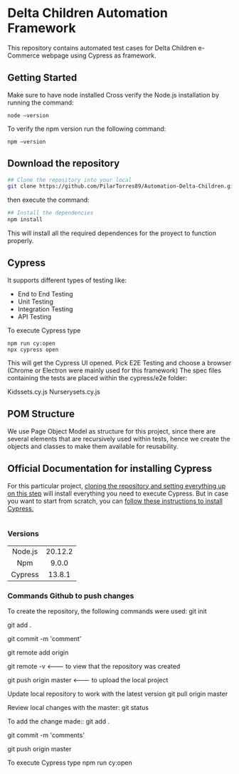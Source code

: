 # Delta Children Automation Framework

This repository contains automated test cases for Delta Children e-Commerce webpage using Cypress as framework.

## Getting Started

Make sure to have node installed
Cross verify the Node.js installation by running the command:

```
node –version
```

To verify the npm version run the following command:

```
npm –version
```
## Download the repository

```bash
## Clone the repository into your local
git clone https://github.com/PilarTorres89/Automation-Delta-Children.git
```

then execute the command:

```bash
## Install the dependencies
npm install
```

This will install all the required dependences for the proyect to function properly.

## Cypress

It supports different types of testing like:

- End to End Testing
- Unit Testing
- Integration Testing
- API Testing

To execute Cypress type

```
npm run cy:open
npx cypress open
```

This will get the Cypress UI opened. Pick E2E Testing and choose a browser (Chrome or Electron were mainly used for this framework)
The spec files containing the tests are placed within the cypress/e2e folder:

Kidssets.cy.js
Nurserysets.cy.js

## POM Structure

We use Page Object Model as structure for this project, since there are several elements that are recursively used within tests, hence we create the objects and classes to make them available for reusability.


## Official Documentation for installing Cypress

For this particular project, [cloning the repository and setting everything up on this step](#download-the-repository) will install everything you need to execute Cypress.
But in case you want to start from scratch, you can
[follow these instructions to install Cypress.](https://on.cypress.io/installing-cypress)

|     |     |     |     |     |     |     |
| :-: | :-: | :-: | :-: | :-: | :-: | :-: |

### Versions

|         |         |
| :-----: | :-----: |
| Node.js | 20.12.2 |
|   Npm   |  9.0.0  |
| Cypress | 13.8.1  |

### Commands Github to push changes 
To create the repository, the following commands were used:
git init

git add .

git commit -m 'comment'

git remote add origin

git remote -v <--- to view that the repository was created

git push origin master <--- to upload the local project

Update local repository to work with the latest version
git pull origin master

Review local changes with the master:
git status

To add the change made::
git add .

git commit -m 'comments'

git push origin master

To execute Cypress type
npm run cy:open
